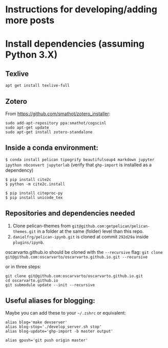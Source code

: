 # Instructions for developing/adding more posts

# Install dependencies (assuming Python 3.X)

## Texlive
`apt get install texlive-full`

## Zotero
From https://github.com/smathot/zotero_installer:

```
sudo add-apt-repository ppa:smathot/cogscinl
sudo apt-get update
sudo apt-get install zotero-standalone
```

## Inside a conda environment:
`$ conda install pelican tipogrify beautifulsoup4 markdown jupyter ipython nbconvert jupyterlab`
(verify that `ghp-import` is installed as a dependency)

```
$ pip install cite2c
$ python -m cite2c.install

$ pip install citeproc-py
$ pip install unicode_tex
```

## Repositories and dependencies needed

1. Clone pelican-themes from `git@github.com:getpelican/pelican-themes.git` in a folder at the same (folder) level than this repo.
2. `danielfrg/pelican-ipynb.git` is cloned at commit `292d29a` inside `plugins/ipynb`.

oscarvarto.github.io should be cloned with the `--recursive` flag:
`git clone git@github.com:oscarvarto/oscarvarto.github.io.git --recursive`

or in three steps:
```
git clone git@github.com:oscarvarto/oscarvarto.github.io.git
cd oscarvarto.github.io
git submodule update --init --recursive
```

## Useful aliases for blogging:

Maybe you can add these to your `~/.zshrc` or equivalent:

```
alias blog='make devserver'
alias blog-stop='./develop_server.sh stop'
alias blog-update='ghp-import -b master output'

alias gpush='git push origin master'
```